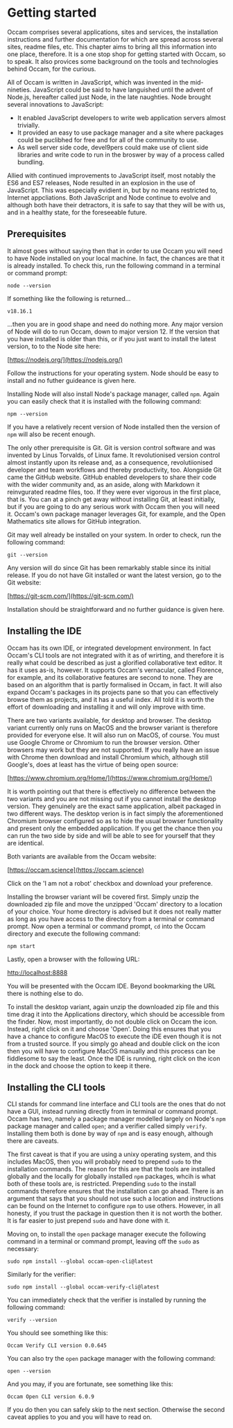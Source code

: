 # Getting started

Occam comprises several applications, sites and services, the installation instructions and further documentation for which are spread across several sites, readme files, etc.
This chapter aims to bring all this information into one place, therefore.
It is a one stop shop for getting started with Occam, so to speak.
It also provices some background on the tools and technologies behind Occam, for the curious.

All of Occam is written in JavaScript, which was invented in the mid-nineties. 
JavaScript could be said to have languished until the advent of Node.js, hereafter called just Node, in the late naughties.
Node brought several innovations to JavaScript:

* It enabled JavaScript developers to write web application servers almost trivially.
* It provided an easy to use package manager and a site where packages could be puclibhed for free and for all of the community to use.
* As well server side code, devel9pers could make use of client side libraries and write code to run in the broswer by way of a process called bundling.

Allied with continued improvements to JavaScript itself, most notably the ES6 and ES7 releases, Node resulted in an explosion in the use of JavaScript.
This was especially evidient in, but by no means restricted to, Internet appcliations.
Both JavaScript and Node continue to evolve and although both have their detractors, it is safe to say that they will be with us, and in a healthy state, for the foreseeable future.

## Prerequisites

It almost goes without saying then that in order to use Occam you will need to have Node installed on your local machine.
In fact, the chances are that it is already installed.
To check this, run the following command in a terminal or command prompt:

```
node --version
````

If something like the following is returned...

```
v18.16.1
```

...then you are in good shape and need do nothing more.
Any major version of Node will do to run Occam, down to major version 12.
If the version that you have installed is older than this, or if you just want to install the latest version, to to the Node site here:

[https://nodejs.org/](https://nodejs.org/)

Follow the instructions for your operating system.
Node should be easy to install and no futher guideance is given here.

Installing Node will also install Node's package manager, called `npm`.
Again you can easily check that it is installed with the following command:

```
npm --version
```

If you have a relatively recent version of Node installed then the version of `npm` will also be recent enough.

The only other prerequisite is Git.
Git is version control software and was invented by Linus Torvalds, of Linux fame.
It revolutionised version control almost instantly upon its release and, as a consequence, revolutiionised developer and team workflows and thereby productivity, too.
Alongside Git came the GitHub website.
GitHub enabled developers to share their code with the wider community and, as an aside, along with Markdown it reinvgurated readme files, too.
If they were ever vigorous in the first place, that is.
You can at a pinch get away without installing Git, at least initially, but if you are going to do any serious work with Occam then you will need it.
Occam's own package manager leverages Git, for example, and the Open Mathematics site allows for GitHub integration.

Git may well already be installed on your system.
In order to check, run the following command:

```
git --version
```

Any version will do since Git has been remarkably stable since its initial release.
If you do not have Git installed or want the latest version, go to the Git website:

[https://git-scm.com/](https://git-scm.com/)

Installation should be straightforward and no further guidance is given here.

## Installing the IDE

Occam has its own IDE, or integrated development environment.
In fact Occam's CLI tools are not integrated with it as of wrirting, and therefore it is really what could be described as just a glorified collaborative text editor.
It has it uses as-is, however.
It supports Occam's vernacular, called Florence, for example, and its collaborative features are second to none.
They are based on an algorithm that is partly formalised in Occam, in fact.
It will also expand Occam's packages in its projects pane so that you can effectively browse them as projects, and it has a useful index.
All told it is worth the effort of downloading and installing it and will only improve with time.

There are two variants available, for desktop and browser.
The desktop variant currently only runs on MacOS and the browser variant is therefore provided for everyone else.
It will also run on MacOS, of course.
You must use Google Chrome or Chromium to run the browser version.
Other browsers may work but they are not supported.
If you really have an issue with Chrome then download and install Chromium which, although still Google's, does at least has the virtue of being open source:

[https://www.chromium.org/Home/](https://www.chromium.org/Home/)

It is worth pointing out that there is effectively no difference between the two variants and you are not missing out if you cannot install the desktop version.
They genuinely are the exact same application, albeit packaged in two different ways.
The desktop verion is in fact simply the aforementioned Chromium browser configured so as to hide the usual browser functionality and present only the embedded application.
If you get the chance then you can run the two side by side and will be able to see for yourself that they are identical.

Both variants are available from the Occam website:

[https://occam.science](https://occam.science)

Click on the 'I am not a robot' checkbox and download your preference.

Installing the browser variant will be covered first.
Simply unzip the downloaded zip file and move the unzipped 'Occam' directory to a location of your choice.
Your home directory is advised but it does not really matter as long as you have access to the directory from a terminal or command prompt.
Now open a terminal or command prompt, `cd` into the Occam directory and execute the following command:

```
npm start
```

Lastly, open a browser with the following URL:

[http://localhost:8888](http://localhost:8888)

You will be presented with the Occam IDE.
Beyond bookmarking the URL there is nothing else to do.

To install the desktop variant, again unzip the downloaded zip file and this time drag it into the Applications directory, which should be accessible from the finder.
Now, most importantly, do not double click on Occam the icon.
Instead, right click on it and choose 'Open'.
Doing this ensures that you have a chance to configure MacOS to execute the iDE even though it is not from a trusted source.
If you simply go ahead and double click on the icon then you will have to configure MacOS manually and this process can be fiddlesome to say the least.
Once the IDE is running, right click on the icon in the dock and choose the option to keep it there.

## Installing the CLI tools

CLI stands for command line interface and CLI tools are the ones that do not have a GUI, instead running directly from in terminal or command prompt.
Occam has two, namely a package manager modelled largely on Node's `npm` package manager and called `open`; and a verifier called simply `verify`.
Installing them both is done by way of `npm` and is easy enough, although there are caveats.

The first caveat is that if you are using a unixy operating system, and this includes MacOS, then you will probably need to prepend `sudo` to the installation commands.
The reason for this are that the tools are installed globally and the locally for globally installed `npm` packages, whcih is what both of these tools are, is restricted.
Prepending `sudo` to the install commands therefore ensures that the installation can go ahead.
There is an argument that says that you should not use such a location and instructions can be found on the Internet to configure `npm` to use others.
However, in all honesty, if you trust the package in question then it is not worth the bother.
It is far easier to just prepend `sudo` and have done with it.

Moving on, to install the `open` package manager execute the following command in a terminal or command prompt, leaving off the `sudo` as necessary:

```
sudo npm install --global occam-open-cli@latest
```

Similarly for the verifier:

```
sudo npm install --global occam-verify-cli@latest
```

You can immediately check that the verifier is installed by running the following command:

```
verify --version
```

You should see something like this:

```
Occam Verify CLI version 0.0.645
```

You can also try the `open` package manager with the following command:

```
open --version
```

And you may, if you are fortunate, see something like this:

```
Occam Open CLI version 6.0.9
```

If you do then you can safely skip to the next section.
Otherwise the second caveat applies to you and you will have to read on.



